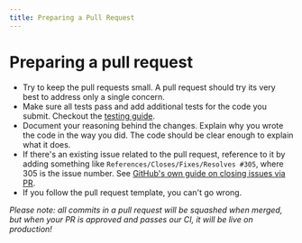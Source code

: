 ```yaml
---
title: Preparing a Pull Request
---
```


# Preparing a pull request

- Try to keep the pull requests small. A pull request should try its very best to address only a single concern.
- Make sure all tests pass and add additional tests for the code you submit. Checkout the [testing guide](/tests).
- Document your reasoning behind the changes. Explain why you wrote the code in the way you did. The code should be clear enough to explain what it does.
- If there's an existing issue related to the pull request, reference to it by adding something like `References/Closes/Fixes/Resolves #305`, where 305 is the issue number. See [GitHub's own guide on closing issues via PR](https://github.com/blog/1506-closing-issues-via-pull-requests).
- If you follow the pull request template, you can't go wrong.

_Please note: all commits in a pull request will be squashed when merged, but when your PR is approved and passes our CI, it will be live on production!_
